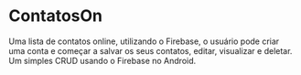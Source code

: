 # ContatosOn
Uma lista de contatos online, utilizando o Firebase, o usuário pode criar uma conta e começar a salvar os seus contatos, editar, visualizar e deletar. Um simples CRUD usando o Firebase no Android.
